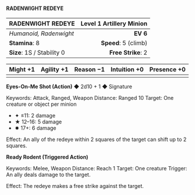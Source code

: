 #### RADENWIGHT REDEYE

| RADENWIGHT REDEYE          | **Level 1 Artillery Minion** |
| :------------------------- | ---------------------------: |
| *Humanoid, Radenwight*     |                     **EV 6** |
| **Stamina**: 8             |         **Speed**: 5 (climb) |
| **Size**: 1S / Stability 0 |           **Free Strike**: 2 |

| **Might** +1 | **Agility** +1 | **Reason** −1 | **Intuition** +0 | **Presence** +0 |
| ------------ | -------------- | ------------- | ---------------- | --------------- |
|              |                |               |                  |                 |

**Eyes-On-Me Shot (Action)** ◆ 2d10 + 1 ◆ Signature

Keywords: Attack, Ranged, Weapon
Distance: Ranged 10
Target: One creature or object per minion

- ✦ ≤11: 2 damage
- ★ 12–16: 5 damage
- ✸ 17+: 6 damage

Effect: An ally of the redeye within 2 squares of the target can shift up to 2 squares.

**Ready Rodent (Triggered Action)**

Keywords: Melee, Weapon
Distance: Reach 1
Target: One creature
Trigger: An ally deals damage to the target.

Effect: The redeye makes a free strike against the target.
